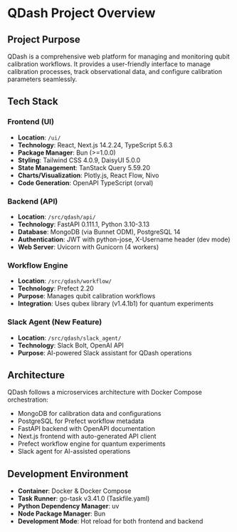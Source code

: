 # QDash Project Overview

## Project Purpose

QDash is a comprehensive web platform for managing and monitoring qubit calibration workflows. It provides a user-friendly interface to manage calibration processes, track observational data, and configure calibration parameters seamlessly.

## Tech Stack

### Frontend (UI)

- **Location**: `/ui/`
- **Technology**: React, Next.js 14.2.24, TypeScript 5.6.3
- **Package Manager**: Bun (>=1.0.0)
- **Styling**: Tailwind CSS 4.0.9, DaisyUI 5.0.0
- **State Management**: TanStack Query 5.59.20
- **Charts/Visualization**: Plotly.js, React Flow, Nivo
- **Code Generation**: OpenAPI TypeScript (orval)

### Backend (API)

- **Location**: `/src/qdash/api/`
- **Technology**: FastAPI 0.111.1, Python 3.10-3.13
- **Database**: MongoDB (via Bunnet ODM), PostgreSQL 14
- **Authentication**: JWT with python-jose, X-Username header (dev mode)
- **Web Server**: Uvicorn with Gunicorn (4 workers)

### Workflow Engine

- **Location**: `/src/qdash/workflow/`
- **Technology**: Prefect 2.20
- **Purpose**: Manages qubit calibration workflows
- **Integration**: Uses qubex library (v1.4.1b1) for quantum experiments

### Slack Agent (New Feature)

- **Location**: `/src/qdash/slack_agent/`
- **Technology**: Slack Bolt, OpenAI API
- **Purpose**: AI-powered Slack assistant for QDash operations

## Architecture

QDash follows a microservices architecture with Docker Compose orchestration:

- MongoDB for calibration data and configurations
- PostgreSQL for Prefect workflow metadata
- FastAPI backend with OpenAPI documentation
- Next.js frontend with auto-generated API client
- Prefect workflow engine for quantum experiments
- Slack agent for AI-assisted operations

## Development Environment

- **Container**: Docker & Docker Compose
- **Task Runner**: go-task v3.41.0 (Taskfile.yaml)
- **Python Dependency Manager**: uv
- **Node Package Manager**: Bun
- **Development Mode**: Hot reload for both frontend and backend
